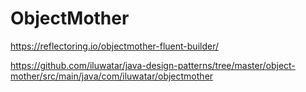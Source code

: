 # ObjectMother
https://reflectoring.io/objectmother-fluent-builder/

https://github.com/iluwatar/java-design-patterns/tree/master/object-mother/src/main/java/com/iluwatar/objectmother

